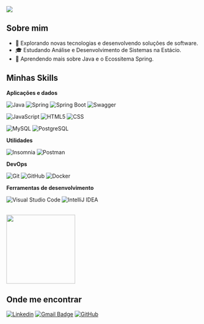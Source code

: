 ![](https://komarev.com/ghpvc/?username=iuricode&color=006bed)

## Sobre mim

- 🤔 Explorando novas tecnologias e desenvolvendo soluções de software.
- 🎓 Estudando Análise e Desenvolvimento de Sistemas na Estácio.
- 🌱 Aprendendo mais sobre Java e o Ecossitema Spring.

## Minhas Skills

**Aplicações e dados**

![Java](https://img.shields.io/badge/-Java-333333?style=flat&logo=Java&logoColor=007396)
![Spring](https://img.shields.io/badge/-Spring-333333?style=flat&logo=Spring&logoColor=6DB33F)
![Spring Boot](https://img.shields.io/badge/-Spring%20Boot-333333?style=flat&logo=Spring-Boot&logoColor=6DB33F)
![Swagger](https://img.shields.io/badge/-Swagger-333333?style=flat&logo=Swagger&logoColor=85EA2D)

![JavaScript](https://img.shields.io/badge/-JavaScript-333333?style=flat&logo=javascript)
![HTML5](https://img.shields.io/badge/-HTML5-333333?style=flat&logo=HTML5)
![CSS](https://img.shields.io/badge/-CSS-333333?style=flat&logo=CSS3&logoColor=1572B6)

![MySQL](https://img.shields.io/badge/-MySQL-333333?style=flat&logo=mysql)
![PostgreSQL](https://img.shields.io/badge/-PostgreSQL-333333?style=flat&logo=PostgreSQL&logoColor=4169E1)


**Utilidades**

![Insomnia](https://img.shields.io/badge/-Insomnia-333333?style=flat&logo=insomnia)
![Postman](https://img.shields.io/badge/-Postman-333333?style=flat&logo=postman)

**DevOps**

![Git](https://img.shields.io/badge/-Git-333333?style=flat&logo=git)
![GitHub](https://img.shields.io/badge/-GitHub-333333?style=flat&logo=github)
![Docker](https://img.shields.io/badge/-Docker-333333?style=flat&logo=docker)

**Ferramentas de desenvolvimento**

![Visual Studio Code](https://img.shields.io/badge/-Visual%20Studio%20Code-333333?style=flat&logo=visual-studio-code&logoColor=007ACC)
![IntelliJ IDEA](https://img.shields.io/badge/-IntelliJ%20IDEA-333333?style=flat&logo=IntelliJ-IDEA&logoColor=FF6F00)


<br/>

<a href="https://github.com/iuricode" title="Perfil do Iuri">
  <img height="180em" src="https://github-readme-stats.vercel.app/api?username=iuricode&theme=dracula&show_icons=true" />
</a>

## Onde me encontrar

[![Linkedin](https://img.shields.io/badge/-Marcelo_Melo-blue?style=flat-square&logo=Linkedin&logoColor=white&link=www.linkedin.com/in/marcelomelo19)](www.linkedin.com/in/marcelomelo19)
[![Gmail Badge](https://img.shields.io/badge/-marcelovmelo201@gmail.com-006bed?style=flat-square&logo=Gmail&logoColor=white&link=mailto:marcelovmelo201@gmail.com)](mailto:marcelovmelo201@gmail.com)
[![GitHub](https://img.shields.io/github/followers/iuricode?label=follow&style=social)](https://github.com/MarceloMelo201)
